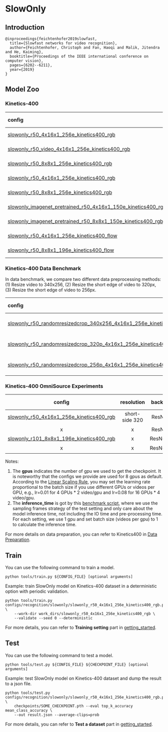 # SlowOnly

## Introduction
```
@inproceedings{feichtenhofer2019slowfast,
  title={Slowfast networks for video recognition},
  author={Feichtenhofer, Christoph and Fan, Haoqi and Malik, Jitendra and He, Kaiming},
  booktitle={Proceedings of the IEEE international conference on computer vision},
  pages={6202--6211},
  year={2019}
}
```

## Model Zoo

### Kinetics-400

|config | resolution | gpus | backbone |pretrain| top1 acc| top5 acc | inference_time(video/s) | gpu_mem(M) | ckpt | log| json|
|:--|:--:|:--:|:--:|:--:|:--:|:--:|:--:|:--:|:--:|:--:|:--:|
|[slowonly_r50_4x16x1_256e_kinetics400_rgb](/configs/recognition/slowonly/slowonly_r50_4x16x1_256e_kinetics400_rgb.py)|short-side 256|8x4| ResNet50 | None |72.76|90.51|x|3168|[ckpt](https://download.openmmlab.com/mmaction/recognition/slowonly/slowonly_r50_256p_4x16x1_256e_kinetics400_rgb/slowonly_r50_256p_4x16x1_256e_kinetics400_rgb_20200820-bea7701f.pth)|[log](https://download.openmmlab.com/mmaction/recognition/slowonly/slowonly_r50_256p_4x16x1_256e_kinetics400_rgb/20200817_001411.log)|[json](https://download.openmmlab.com/mmaction/recognition/slowonly/slowonly_r50_256p_4x16x1_256e_kinetics400_rgb/20200817_001411.log.json)|
|[slowonly_r50_video_4x16x1_256e_kinetics400_rgb](/configs/recognition/slowonly/slowonly_r50_video_4x16x1_256e_kinetics400_rgb.py)|short-side 320|8x2| ResNet50 | None |72.90|90.82|x|8472|[ckpt](https://download.openmmlab.com/mmaction/recognition/slowonly/slowonly_r50_video_320p_4x16x1_256e_kinetics400_rgb/slowonly_r50_video_320p_4x16x1_256e_kinetics400_rgb_20201014-c9cdc656.pth)|[log](https://download.openmmlab.com/mmaction/recognition/slowonly/slowonly_r50_video_320p_4x16x1_256e_kinetics400_rgb/slowonly_r50_video_320p_4x16x1_256e_kinetics400_rgb_20201014.log)|[json](https://download.openmmlab.com/mmaction/recognition/slowonly/slowonly_r50_video_320p_4x16x1_256e_kinetics400_rgb/slowonly_r50_video_320p_4x16x1_256e_kinetics400_rgb_20201014.json)|
|[slowonly_r50_8x8x1_256e_kinetics400_rgb](/configs/recognition/slowonly/slowonly_r50_8x8x1_256e_kinetics400_rgb.py) |short-side 256|8x4| ResNet50 | None |74.42|91.49|x|5820|[ckpt](https://download.openmmlab.com/mmaction/recognition/slowonly/slowonly_r50_256p_8x8x1_256e_kinetics400_rgb/slowonly_r50_256p_8x8x1_256e_kinetics400_rgb_20200820-75851a7d.pth)|[log](https://download.openmmlab.com/mmaction/recognition/slowonly/slowonly_r50_256p_8x8x1_256e_kinetics400_rgb/20200817_003320.log)|[json](https://download.openmmlab.com/mmaction/recognition/slowonly/slowonly_r50_256p_8x8x1_256e_kinetics400_rgb/20200817_003320.log.json)|
|[slowonly_r50_4x16x1_256e_kinetics400_rgb](/configs/recognition/slowonly/slowonly_r50_4x16x1_256e_kinetics400_rgb.py)|short-side 320|8x2| ResNet50 | None |73.02|90.77|4.0 (40x3 frames)|3168|[ckpt](https://download.openmmlab.com/mmaction/recognition/slowonly/slowonly_r50_4x16x1_256e_kinetics400_rgb/slowonly_r50_4x16x1_256e_kinetics400_rgb_20200704-a69556c6.pth)| [log](https://download.openmmlab.com/mmaction/recognition/slowonly/slowonly_r50_4x16x1_256e_kinetics400_rgb/so_4x16.log)| [json](https://download.openmmlab.com/mmaction/recognition/slowonly/slowonly_r50_4x16x1_256e_kinetics400_rgb/slowonly_r50_4x16_73.02_90.77.log.json)|
|[slowonly_r50_8x8x1_256e_kinetics400_rgb](/configs/recognition/slowonly/slowonly_r50_8x8x1_256e_kinetics400_rgb.py) |short-side 320|8x3| ResNet50 | None |74.93|91.92|2.3 (80x3 frames)|5820| [ckpt](https://download.openmmlab.com/mmaction/recognition/slowonly/slowonly_r50_8x8x1_256e_kinetics400_rgb/slowonly_r50_8x8x1_256e_kinetics400_rgb_20200703-a79c555a.pth) | [log](https://download.openmmlab.com/mmaction/recognition/slowonly/slowonly_r50_8x8x1_256e_kinetics400_rgb/so_8x8.log)| [json](https://download.openmmlab.com/mmaction/recognition/slowonly/slowonly_r50_8x8x1_256e_kinetics400_rgb/slowonly_r50_8x8_74.93_91.92.log.json)|
|[slowonly_imagenet_pretrained_r50_4x16x1_150e_kinetics400_rgb](/configs/recognition/slowonly/slowonly_imagenet_pretrained_r50_4x16x1_150e_kinetics400_rgb.py)|short-side 320|8x2| ResNet50 | ImageNet |73.39|91.12|x|3168|[ckpt](https://download.openmmlab.com/mmaction/recognition/slowonly/slowonly_imagenet_pretrained_r50_4x16x1_150e_kinetics400_rgb/slowonly_imagenet_pretrained_r50_4x16x1_150e_kinetics400_rgb_20200912-1e8fc736.pth)|[log](https://download.openmmlab.com/mmaction/recognition/slowonly/slowonly_imagenet_pretrained_r50_4x16x1_150e_kinetics400_rgb/slowonly_imagenet_pretrained_r50_4x16x1_150e_kinetics400_rgb_20200912.log)|[json](https://download.openmmlab.com/mmaction/recognition/slowonly/slowonly_imagenet_pretrained_r50_4x16x1_150e_kinetics400_rgb/slowonly_imagenet_pretrained_r50_4x16x1_150e_kinetics400_rgb_20200912.json)|
|[slowonly_imagenet_pretrained_r50_8x8x1_150e_kinetics400_rgb](/configs/recognition/slowonly/slowonly_imagenet_pretrained_r50_8x8x1_150e_kinetics400_rgb.py) |short-side 320|8x4| ResNet50 | ImageNet |75.55|92.04|x|5820|[ckpt](https://download.openmmlab.com/mmaction/recognition/slowonly/slowonly_imagenet_pretrained_r50_8x8x1_150e_kinetics400_rgb/slowonly_imagenet_pretrained_r50_8x8x1_150e_kinetics400_rgb_20200912-3f9ce182.pth)|[log](https://download.openmmlab.com/mmaction/recognition/slowonly/slowonly_imagenet_pretrained_r50_8x8x1_150e_kinetics400_rgb/slowonly_imagenet_pretrained_r50_8x8x1_150e_kinetics400_rgb_20200912.log)|[json](https://download.openmmlab.com/mmaction/recognition/slowonly/slowonly_imagenet_pretrained_r50_8x8x1_150e_kinetics400_rgb/slowonly_imagenet_pretrained_r50_8x8x1_150e_kinetics400_rgb_20200912.json)|
|[slowonly_r50_4x16x1_256e_kinetics400_flow](/configs/recognition/slowonly/slowonly_r50_4x16x1_256e_kinetics400_flow.py)|short-side 320|8x2| ResNet50  | ImageNet |61.79|83.62|x|8450| [ckpt](https://download.openmmlab.com/mmaction/recognition/slowonly/slowonly_r50_4x16x1_256e_kinetics400_flow/slowonly_r50_4x16x1_256e_kinetics400_flow_20200704-decb8568.pth) | [log](https://download.openmmlab.com/mmaction/recognition/slowonly/slowonly_r50_4x16x1_256e_kinetics400_flow/slowonly_r50_4x16x1_256e_kinetics400_flow_61.8_83.6.log) | [json](https://download.openmmlab.com/mmaction/recognition/slowonly/slowonly_r50_4x16x1_256e_kinetics400_flow/slowonly_r50_4x16x1_256e_kinetics400_flow_61.8_83.6.log.json)|
|[slowonly_r50_8x8x1_196e_kinetics400_flow](/configs/recognition/slowonly/slowonly_r50_8x8x1_256e_kinetics400_flow.py) |short-side 320|8x4| ResNet50 | ImageNet |65.76|86.25|x|8455| [ckpt](https://download.openmmlab.com/mmaction/recognition/slowonly/slowonly_r50_8x8x1_256e_kinetics400_flow/slowonly_r50_8x8x1_256e_kinetics400_flow_20200704-6b384243.pth) | [log](https://download.openmmlab.com/mmaction/recognition/slowonly/slowonly_r50_8x8x1_256e_kinetics400_flow/slowonly_r50_8x8x1_196e_kinetics400_flow_65.8_86.3.log) | [json](https://download.openmmlab.com/mmaction/recognition/slowonly/slowonly_r50_8x8x1_256e_kinetics400_flow/slowonly_r50_8x8x1_196e_kinetics400_flow_65.8_86.3.log.json)|

### Kinetics-400 Data Benchmark
In data benchmark, we compare two different data preprocessing methods: (1) Resize video to 340x256, (2) Resize the short edge of video to 320px, (3) Resize the short edge of video to 256px.

| config                                                       |   resolution   | gpus | backbone | Input | pretrain | top1 acc | top5 acc |  testing protocol  |                             ckpt                             |                             log                              |                             json                             |
| :----------------------------------------------------------- | :------------: | :--: | :------: | :---: | :------: | :------: | :------: | :----------------: | :----------------------------------------------------------: | :----------------------------------------------------------: | :----------------------------------------------------------: |
| [slowonly_r50_randomresizedcrop_340x256_4x16x1_256e_kinetics400_rgb](data_benchmark/slowonly_r50_randomresizedcrop_340x256_4x16x1_256e_kinetics400_rgb.py) |    340x256     | 8x2  | ResNet50 | 4x16  |   None   |  71.61   |  90.05   | 10 clips x 3 crops | [ckpt](https://download.openmmlab.com/mmaction/recognition/slowonly/data_benchmark/slowonly_r50_randomresizedcrop_340x256_4x16x1_256e_kinetics400_rgb/slowonly_r50_randomresizedcrop_340x256_4x16x1_256e_kinetics400_rgb_20200803-dadca1a3.pth) | [log](https://download.openmmlab.com/mmaction/recognition/slowonly/data_benchmark/slowonly_r50_randomresizedcrop_340x256_4x16x1_256e_kinetics400_rgb/slowonly_r50_randomresizedcrop_340x256_4x16x1_256e_kinetics400_rgb_20200803.log) | [json](https://download.openmmlab.com/mmaction/recognition/slowonly/data_benchmark/slowonly_r50_randomresizedcrop_340x256_4x16x1_256e_kinetics400_rgb/slowonly_r50_randomresizedcrop_340x256_4x16x1_256e_kinetics400_rgb_20200803.json) |
| [slowonly_r50_randomresizedcrop_320p_4x16x1_256e_kinetics400_rgb](data_benchmark/slowonly_r50_randomresizedcrop_320p_4x16x1_256e_kinetics400_rgb.py) | short-side 320 | 8x2  | ResNet50 | 4x16  |   None   |  73.02   |  90.77   | 10 clips x 3 crops | [ckpt](https://download.openmmlab.com/mmaction/recognition/slowonly/slowonly_r50_4x16x1_256e_kinetics400_rgb/slowonly_r50_4x16x1_256e_kinetics400_rgb_20200704-a69556c6.pth) | [log](https://download.openmmlab.com/mmaction/recognition/slowonly/slowonly_r50_4x16x1_256e_kinetics400_rgb/so_4x16.log) | [json](https://download.openmmlab.com/mmaction/recognition/slowonly/slowonly_r50_4x16x1_256e_kinetics400_rgb/slowonly_r50_4x16_73.02_90.77.log.json) |
| [slowonly_r50_randomresizedcrop_256p_4x16x1_256e_kinetics400_rgb](data_benchmark/slowonly_r50_randomresizedcrop_256p_4x16x1_256e_kinetics400_rgb.py) | short-side 256 | 8x4  | ResNet50 | 4x16  |   None   |  72.76   |  90.51   | 10 clips x 3 crops | [ckpt](https://download.openmmlab.com/mmaction/recognition/slowonly/slowonly_r50_256p_4x16x1_256e_kinetics400_rgb/slowonly_r50_256p_4x16x1_256e_kinetics400_rgb_20200820-bea7701f.pth) | [log](https://download.openmmlab.com/mmaction/recognition/slowonly/slowonly_r50_256p_4x16x1_256e_kinetics400_rgb/20200817_001411.log) | [json](https://download.openmmlab.com/mmaction/recognition/slowonly/slowonly_r50_256p_4x16x1_256e_kinetics400_rgb/20200817_001411.log.json) |

### Kinetics-400 OmniSource Experiments

|                            config                            |   resolution   | backbone  | pretrain |   w. OmniSource    | top1 acc | top5 acc | inference_time(video/s) | gpu_mem(M) |                             ckpt                             |                             log                              |                             json                             |
| :----------------------------------------------------------: | :------------: | :-------: | :------: | :----------------: | :------: | :------: | :---------------------: | :--------: | :----------------------------------------------------------: | :----------------------------------------------------------: | :----------------------------------------------------------: |
| [slowonly_r50_4x16x1_256e_kinetics400_rgb](/configs/recognition/slowonly/slowonly_r50_4x16x1_256e_kinetics400_rgb.py) | short-side 320 | ResNet50  |   None   |        :x:         |   73.0   |   90.8   |   4.3 (25x10 frames)    |    3168    | [ckpt](https://download.openmmlab.com/mmaction/recognition/slowonly/slowonly_r50_4x16x1_256e_kinetics400_rgb/slowonly_r50_4x16x1_256e_kinetics400_rgb_20200704-a69556c6.pth) | [log](https://download.openmmlab.com/mmaction/recognition/slowonly/slowonly_r50_4x16x1_256e_kinetics400_rgb/so_4x16.log) | [json](https://download.openmmlab.com/mmaction/recognition/slowonly/slowonly_r50_4x16x1_256e_kinetics400_rgb/slowonly_r50_4x16_73.02_90.77.log.json) |
|                              x                               |       x        | ResNet50  |   None   | :heavy_check_mark: |   76.8   |   92.5   |            x            |     x      | [ckpt](https://download.openmmlab.com/mmaction/recognition/slowonly/omni/slowonly_r50_omni_4x16x1_kinetics400_rgb_20200926-51b1f7ea.pth) |                              x                               |                              x                               |
| [slowonly_r101_8x8x1_196e_kinetics400_rgb](/configs/recognition/slowonly/slowonly_r101_8x8x1_196e_kinetics400_rgb.py) |       x        | ResNet101 |   None   |        :x:         |   76.5   |   92.7   |            x            |     x      | [ckpt](https://download.openmmlab.com/mmaction/recognition/slowonly/omni/slowonly_r101_without_omni_8x8x1_kinetics400_rgb_20200926-0c730aef.pth) |                              x                               |                              x                               |
|                              x                               |       x        | ResNet101 |   None   | :heavy_check_mark: |   80.4   |   94.4   |            x            |     x      | [ckpt](https://download.openmmlab.com/mmaction/recognition/slowonly/omni/slowonly_r101_omni_8x8x1_kinetics400_rgb_20200926-b5dbb701.pth) |                              x                               |                              x                               |

Notes:

1. The **gpus** indicates the number of gpu we used to get the checkpoint. It is noteworthy that the configs we provide are used for 8 gpus as default.
According to the [Linear Scaling Rule](https://arxiv.org/abs/1706.02677), you may set the learning rate proportional to the batch size if you use different GPUs or videos per GPU,
e.g., lr=0.01 for 4 GPUs * 2 video/gpu and lr=0.08 for 16 GPUs * 4 video/gpu.
2. The **inference_time** is got by this [benchmark script](/tools/analysis/benchmark.py), where we use the sampling frames strategy of the test setting and only care about the model inference time,
not including the IO time and pre-processing time. For each setting, we use 1 gpu and set batch size (videos per gpu) to 1 to calculate the inference time.

For more details on data preparation, you can refer to Kinetics400 in [Data Preparation](/docs/data_preparation.md).

## Train
You can use the following command to train a model.
```shell
python tools/train.py ${CONFIG_FILE} [optional arguments]
```

Example: train SlowOnly model on Kinetics-400 dataset in a deterministic option with periodic validation.
```shell
python tools/train.py configs/recognition/slowonly/slowonly_r50_4x16x1_256e_kinetics400_rgb.py \
    --work-dir work_dirs/slowonly_r50_4x16x1_256e_kinetics400_rgb \
    --validate --seed 0 --deterministic
```

For more details, you can refer to **Training setting** part in [getting_started](/docs/getting_started.md#training-setting).

## Test
You can use the following command to test a model.
```shell
python tools/test.py ${CONFIG_FILE} ${CHECKPOINT_FILE} [optional arguments]
```

Example: test SlowOnly model on Kinetics-400 dataset and dump the result to a json file.
```shell
python tools/test.py configs/recognition/slowonly/slowonly_r50_4x16x1_256e_kinetics400_rgb.py \
    checkpoints/SOME_CHECKPOINT.pth --eval top_k_accuracy mean_class_accuracy \
    --out result.json --average-clips=prob
```

For more details, you can refer to **Test a dataset** part in [getting_started](/docs/getting_started.md#test-a-dataset).

